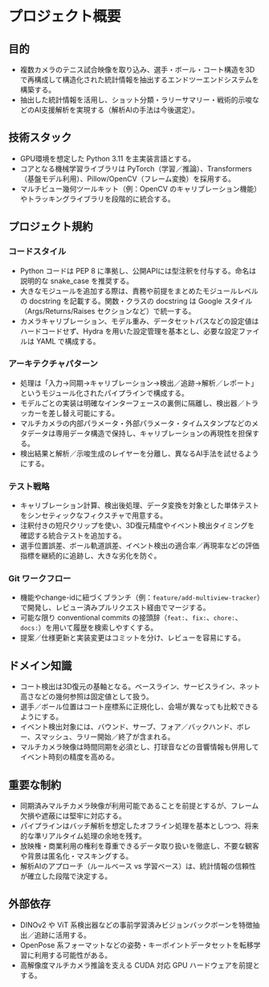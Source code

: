 # プロジェクト概要

## 目的
- 複数カメラのテニス試合映像を取り込み、選手・ボール・コート構造を3Dで再構成して構造化された統計情報を抽出するエンドツーエンドシステムを構築する。
- 抽出した統計情報を活用し、ショット分類・ラリーサマリー・戦術的示唆などのAI支援解析を実現する（解析AIの手法は今後選定）。

## 技術スタック
- GPU環境を想定した Python 3.11 を主実装言語とする。
- コアとなる機械学習ライブラリは PyTorch（学習／推論）、Transformers（基盤モデル利用）、Pillow/OpenCV（フレーム変換）を採用する。
- マルチビュー幾何ツールキット（例：OpenCV のキャリブレーション機能）やトラッキングライブラリを段階的に統合する。

## プロジェクト規約

### コードスタイル
- Python コードは PEP 8 に準拠し、公開APIには型注釈を付与する。命名は説明的な snake_case を推奨する。
- 大きなモジュールを追加する際は、責務や前提をまとめたモジュールレベルの docstring を記載する。関数・クラスの docstring は Google スタイル（Args/Returns/Raises セクションなど）で統一する。
- カメラキャリブレーション、モデル重み、データセットパスなどの設定値はハードコードせず、Hydra を用いた設定管理を基本とし、必要な設定ファイルは YAML で構成する。

### アーキテクチャパターン
- 処理は「入力→同期→キャリブレーション→検出／追跡→解析／レポート」というモジュール化されたパイプラインで構成する。
- モデルごとの実装は明確なインターフェースの裏側に隔離し、検出器／トラッカーを差し替え可能にする。
- マルチカメラの内部パラメータ・外部パラメータ・タイムスタンプなどのメタデータは専用データ構造で保持し、キャリブレーションの再現性を担保する。
- 検出結果と解析／示唆生成のレイヤーを分離し、異なるAI手法を試せるようにする。

### テスト戦略
- キャリブレーション計算、検出後処理、データ変換を対象とした単体テストをシンセティックなフィクスチャで用意する。
- 注釈付きの短尺クリップを使い、3D復元精度やイベント検出タイミングを確認する統合テストを追加する。
- 選手位置誤差、ボール軌道誤差、イベント検出の適合率／再現率などの評価指標を継続的に追跡し、大きな劣化を防ぐ。

### Git ワークフロー
- 機能やchange-idに紐づくブランチ（例：`feature/add-multiview-tracker`）で開発し、レビュー済みプルリクエスト経由でマージする。
- 可能な限り conventional commits の接頭辞（`feat:`、`fix:`、`chore:`、`docs:`）を用いて履歴を検索しやすくする。
- 提案／仕様更新と実装変更はコミットを分け、レビューを容易にする。

## ドメイン知識
- コート検出は3D復元の基軸となる。ベースライン、サービスライン、ネット高さなどの幾何参照は固定値として扱う。
- 選手／ボール位置はコート座標系に正規化し、会場が異なっても比較できるようにする。
- イベント検出対象には、バウンド、サーブ、フォア／バックハンド、ボレー、スマッシュ、ラリー開始／終了が含まれる。
- マルチカメラ映像は時間同期を必須とし、打球音などの音響情報も併用してイベント時刻の精度を高める。

## 重要な制約
- 同期済みマルチカメラ映像が利用可能であることを前提とするが、フレーム欠損や遮蔽には堅牢に対応する。
- パイプラインはバッチ解析を想定したオフライン処理を基本としつつ、将来的な準リアルタイム処理の余地を残す。
- 放映権・商業利用の権利を尊重できるデータ取り扱いを徹底し、不要な観客や背景は匿名化・マスキングする。
- 解析AIのアプローチ（ルールベース vs 学習ベース）は、統計情報の信頼性が確立した段階で決定する。

## 外部依存
- DINOv2 や ViT 系検出器などの事前学習済みビジョンバックボーンを特徴抽出／追跡に活用する。
- OpenPose 系フォーマットなどの姿勢・キーポイントデータセットを転移学習に利用する可能性がある。
- 高解像度マルチカメラ推論を支える CUDA 対応 GPU ハードウェアを前提とする。
